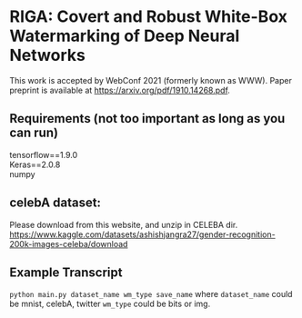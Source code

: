 # RIGA: Covert and Robust White-Box Watermarking of Deep Neural Networks

This work is accepted by WebConf 2021 (formerly known as WWW). Paper preprint is available at https://arxiv.org/pdf/1910.14268.pdf. 


## Requirements (not too important as long as you can run)
tensorflow==1.9.0  
Keras==2.0.8  
numpy

## celebA dataset:
Please download from this website, and unzip in CELEBA dir.
https://www.kaggle.com/datasets/ashishjangra27/gender-recognition-200k-images-celeba/download

## Example Transcript
`python main.py dataset_name wm_type save_name`
where `dataset_name` could be mnist, celebA, twitter
`wm_type` could be bits or img.

